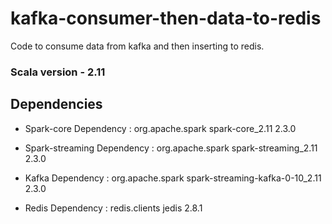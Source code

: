 # kafka-consumer-then-data-to-redis

Code to consume data from kafka and then inserting to redis.

### Scala version - 2.11

## Dependencies

* Spark-core Dependency :
		<dependency>
			<groupId>org.apache.spark</groupId>
			<artifactId>spark-core_2.11</artifactId>
			<version>2.3.0</version>
		</dependency>
		
* Spark-streaming Dependency :
		<dependency>
			<groupId>org.apache.spark</groupId>
			<artifactId>spark-streaming_2.11</artifactId>
			<version>2.3.0</version>
		</dependency>
	  
* Kafka Dependency :
		<dependency>
			<groupId>org.apache.spark</groupId>
			<artifactId>spark-streaming-kafka-0-10_2.11</artifactId>
			<version>2.3.0</version>
		</dependency>

* Redis Dependency :
		<dependency>
			<groupId>redis.clients</groupId>
			<artifactId>jedis</artifactId>
			<version>2.8.1</version>
		</dependency>